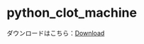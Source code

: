 # python_clot_machine

ダウンロードはこちら：[Download](https://github.com/hihimamuLab/python_clot_machine/releases/tag/v1.0)
